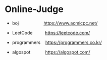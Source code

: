 # Online-Judge
* boj
&nbsp;&nbsp;&nbsp;&nbsp;&nbsp;&nbsp;&nbsp;&nbsp;&nbsp;&nbsp;&nbsp;&nbsp;&nbsp;&nbsp;&nbsp;&nbsp;&nbsp;&nbsp;
<https://www.acmicpc.net/>

* LeetCode
&nbsp;&nbsp;&nbsp;&nbsp;&nbsp;&nbsp;&nbsp;&nbsp;
<https://leetcode.com/>

* programmers
&nbsp;&nbsp;
<https://programmers.co.kr/>

* algospot
&nbsp;&nbsp;&nbsp;&nbsp;&nbsp;&nbsp;&nbsp;&nbsp;&nbsp;&nbsp;
<https://algospot.com/>
